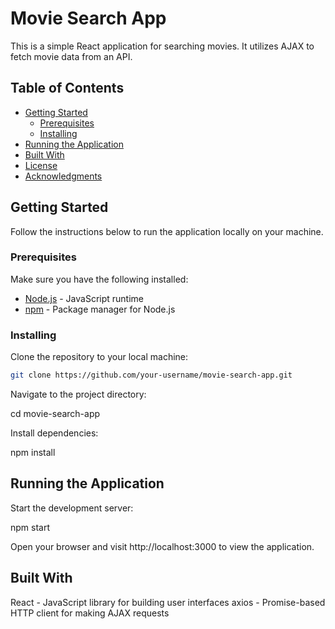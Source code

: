 # Movie Search App

This is a simple React application for searching movies. It utilizes AJAX to fetch movie data from an API.

## Table of Contents

- [Getting Started](#getting-started)
  - [Prerequisites](#prerequisites)
  - [Installing](#installing)
- [Running the Application](#running-the-application)
- [Built With](#built-with)
- [License](#license)
- [Acknowledgments](#acknowledgments)

## Getting Started

Follow the instructions below to run the application locally on your machine.

### Prerequisites

Make sure you have the following installed:

- [Node.js](https://nodejs.org/) - JavaScript runtime
- [npm](https://www.npmjs.com/) - Package manager for Node.js

### Installing

Clone the repository to your local machine:

```bash
git clone https://github.com/your-username/movie-search-app.git
```

Navigate to the project directory:

cd movie-search-app

Install dependencies:

npm install

## Running the Application

Start the development server:

npm start

Open your browser and visit http://localhost:3000 to view the application.

## Built With

React - JavaScript library for building user interfaces
axios - Promise-based HTTP client for making AJAX requests
